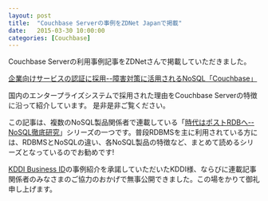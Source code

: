 ```yaml
---
layout: post
title:  "Couchbase Serverの事例をZDNet Japanで掲載"
date:   2015-03-30 10:00:00
categories: [Couchbase]
---
```


Couchbase Serverの利用事例記事をZDNetさんで掲載していただきました。

[企業向けサービスの認証に採用--障害対策に活用されるNoSQL「Couchbase」](http://japan.zdnet.com/article/35062405/)

国内のエンタープライズシステムで採用された理由をCouchbase Serverの特徴に沿って紹介しています。
是非是非ご覧ください。


この記事は、複数のNoSQL製品関係者で連載している「[時代はポストRDBへ--NoSQL徹底研究](http://japan.zdnet.com/middleware/sp_15nosql/)」シリーズの一つです。普段RDBMSを主に利用されている方には、RDBMSとNoSQLの違い、各NoSQL製品の特徴など、まとめて読めるシリーズとなっているのでお勧めです! 

[KDDI Business ID](http://www.kddi.com/business/security-managed/security/business-id/)の事例紹介を承諾していただいたKDDI様、ならびに連載記事関係者のみなさまのご協力のおかげで無事公開できました。この場をかりて御礼申し上げます。


